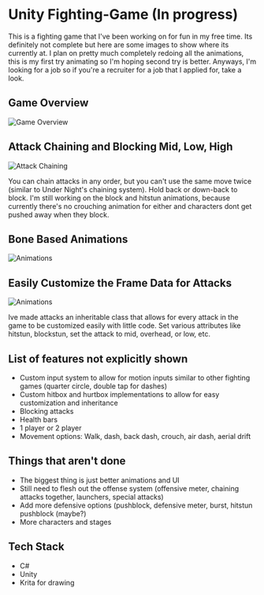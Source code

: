 # Unity Fighting-Game (In progress)

This is a fighting game that I've been working on for fun in my free time. Its definitely not complete but here are some images to show where its currently at. I plan on pretty much completely redoing all the animations, this is my first try animating so I'm hoping second try is better. Anyways, I'm looking for a job so if you're a recruiter for a job that I applied for, take a look. 



## Game Overview
![Game Overview](https://media.giphy.com/media/zHUZ4cEaSsRiEC4eyY/giphy.gif)


## Attack Chaining and Blocking Mid, Low, High
![Attack Chaining](https://media.giphy.com/media/eNnVygjtRF5vV6KqCS/giphy.gif)

You can chain attacks in any order, but you can't use the same move twice (similar to Under Night's chaining system). Hold back or down-back to block. I'm still working on the block and hitstun animations, because currently there's no crouching animation for either and characters dont get pushed away when they block.

## Bone Based Animations
![Animations](https://media.giphy.com/media/XLr7J1y5WkoejXCF7a/giphy.gif)


## Easily Customize the Frame Data for Attacks
![Animations](https://media.giphy.com/media/XRlhIb6RHaASuKBUMV/giphy.gif)

Ive made attacks an inheritable class that allows for every attack in the game to be customized easily with little code. Set various attributes like hitstun, blockstun, set the attack to mid, overhead, or low, etc.

## List of features not explicitly shown
- Custom input system to allow for motion inputs similar to other fighting games (quarter circle, double tap for dashes)
- Custom hitbox and hurtbox implementations to allow for easy customization and inheritance
- Blocking attacks
- Health bars
- 1 player or 2 player
- Movement options: Walk, dash, back dash, crouch, air dash, aerial drift

## Things that aren't done
- The biggest thing is just better animations and UI
- Still need to flesh out the offense system (offensive meter, chaining attacks together, launchers, special attacks)
- Add more defensive options (pushblock, defensive meter, burst, hitstun pushblock (maybe?)
- More characters and stages

## Tech Stack
- C#
- Unity
- Krita for drawing

